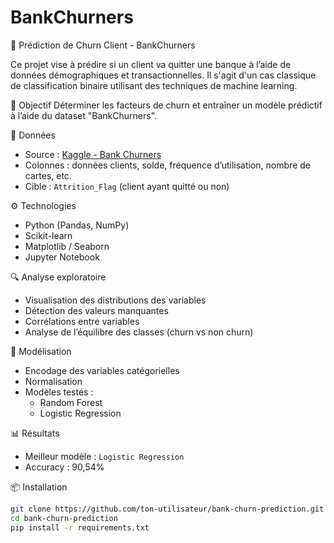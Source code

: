 # BankChurners
🏦 Prédiction de Churn Client - BankChurners

Ce projet vise à prédire si un client va quitter une banque à l’aide de données démographiques et transactionnelles. Il s'agit d'un cas classique de classification binaire utilisant des techniques de machine learning.

 🎯 Objectif
Déterminer les facteurs de churn et entraîner un modèle prédictif à l’aide du dataset "BankChurners".

 📁 Données

- Source : [Kaggle - Bank Churners](https://www.kaggle.com/datasets/sakshigoyal7/credit-card-customers)
- Colonnes : données clients, solde, fréquence d’utilisation, nombre de cartes, etc.
- Cible : `Attrition_Flag` (client ayant quitté ou non)

 ⚙️ Technologies

- Python (Pandas, NumPy)
- Scikit-learn
- Matplotlib / Seaborn
- Jupyter Notebook

 🔍 Analyse exploratoire

- Visualisation des distributions des variables
- Détection des valeurs manquantes
- Corrélations entre variables
- Analyse de l’équilibre des classes (churn vs non churn)

 🤖 Modélisation

- Encodage des variables catégorielles
- Normalisation
- Modèles testés :
  - Random Forest
  - Logistic Regression
  
 📊 Résultats

- Meilleur modèle : `Logistic Regression`
- Accuracy : 90,54% 

 📦 Installation

```bash
git clone https://github.com/ton-utilisateur/bank-churn-prediction.git
cd bank-churn-prediction
pip install -r requirements.txt
